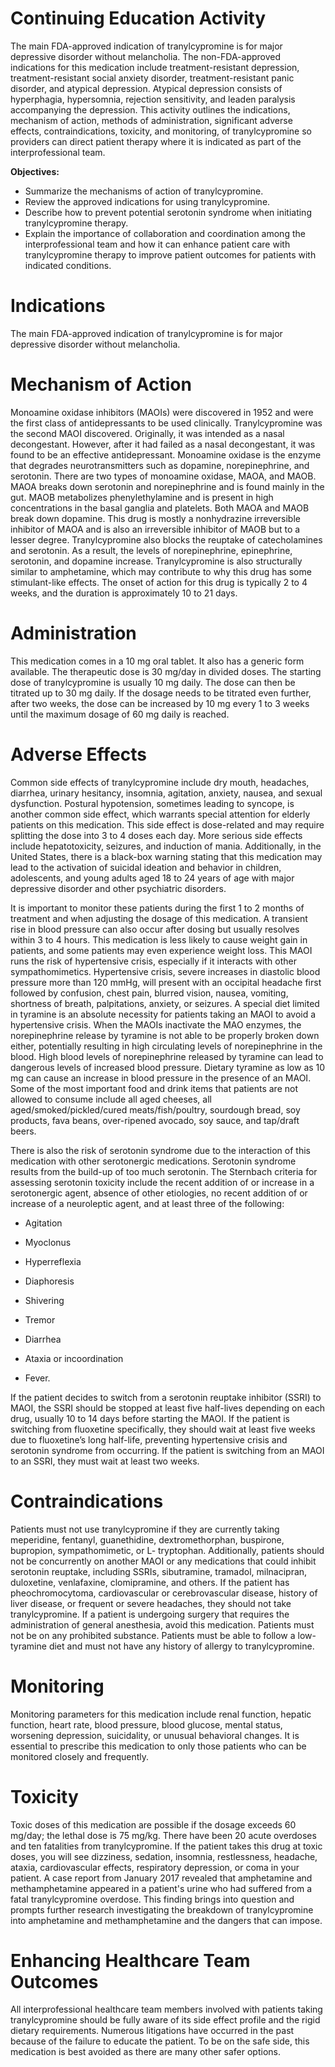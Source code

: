 # Continuing Education Activity

The main FDA-approved indication of tranylcypromine is for major depressive disorder without melancholia. The non-FDA-approved indications for this medication include treatment-resistant depression, treatment-resistant social anxiety disorder, treatment-resistant panic disorder, and atypical depression. Atypical depression consists of hyperphagia, hypersomnia, rejection sensitivity, and leaden paralysis accompanying the depression. This activity outlines the indications, mechanism of action, methods of administration, significant adverse effects, contraindications, toxicity, and monitoring, of tranylcypromine so providers can direct patient therapy where it is indicated as part of the interprofessional team.

**Objectives:**
- Summarize the mechanisms of action of tranylcypromine.
- Review the approved indications for using tranylcypromine.
- Describe how to prevent potential serotonin syndrome when initiating tranylcypromine therapy.
- Explain the importance of collaboration and coordination among the interprofessional team and how it can enhance patient care with tranylcypromine therapy to improve patient outcomes for patients with indicated conditions.

# Indications

The main FDA-approved indication of tranylcypromine is for major depressive disorder without melancholia.

# Mechanism of Action

Monoamine oxidase inhibitors (MAOIs) were discovered in 1952 and were the first class of antidepressants to be used clinically. Tranylcypromine was the second MAOI discovered. Originally, it was intended as a nasal decongestant. However, after it had failed as a nasal decongestant, it was found to be an effective antidepressant. Monoamine oxidase is the enzyme that degrades neurotransmitters such as dopamine, norepinephrine, and serotonin. There are two types of monoamine oxidase, MAOA, and MAOB. MAOA breaks down serotonin and norepinephrine and is found mainly in the gut. MAOB metabolizes phenylethylamine and is present in high concentrations in the basal ganglia and platelets. Both MAOA and MAOB break down dopamine. This drug is mostly a nonhydrazine irreversible inhibitor of MAOA and is also an irreversible inhibitor of MAOB but to a lesser degree. Tranylcypromine also blocks the reuptake of catecholamines and serotonin. As a result, the levels of norepinephrine, epinephrine, serotonin, and dopamine increase. Tranylcypromine is also structurally similar to amphetamine, which may contribute to why this drug has some stimulant-like effects. The onset of action for this drug is typically 2 to 4 weeks, and the duration is approximately 10 to 21 days.

# Administration

This medication comes in a 10 mg oral tablet. It also has a generic form available. The therapeutic dose is 30 mg/day in divided doses. The starting dose of tranylcypromine is usually 10 mg daily. The dose can then be titrated up to 30 mg daily. If the dosage needs to be titrated even further, after two weeks, the dose can be increased by 10 mg every 1 to 3 weeks until the maximum dosage of 60 mg daily is reached.

# Adverse Effects

Common side effects of tranylcypromine include dry mouth, headaches, diarrhea, urinary hesitancy, insomnia, agitation, anxiety, nausea, and sexual dysfunction. Postural hypotension, sometimes leading to syncope, is another common side effect, which warrants special attention for elderly patients on this medication. This side effect is dose-related and may require splitting the dose into 3 to 4 doses each day. More serious side effects include hepatotoxicity, seizures, and induction of mania. Additionally, in the United States, there is a black-box warning stating that this medication may lead to the activation of suicidal ideation and behavior in children, adolescents, and young adults aged 18 to 24 years of age with major depressive disorder and other psychiatric disorders.

It is important to monitor these patients during the first 1 to 2 months of treatment and when adjusting the dosage of this medication. A transient rise in blood pressure can also occur after dosing but usually resolves within 3 to 4 hours. This medication is less likely to cause weight gain in patients, and some patients may even experience weight loss. This MAOI runs the risk of hypertensive crisis, especially if it interacts with other sympathomimetics. Hypertensive crisis, severe increases in diastolic blood pressure more than 120 mmHg, will present with an occipital headache first followed by confusion, chest pain, blurred vision, nausea, vomiting, shortness of breath, palpitations, anxiety, or seizures. A special diet limited in tyramine is an absolute necessity for patients taking an MAOI to avoid a hypertensive crisis. When the MAOIs inactivate the MAO enzymes, the norepinephrine release by tyramine is not able to be properly broken down either, potentially resulting in high circulating levels of norepinephrine in the blood. High blood levels of norepinephrine released by tyramine can lead to dangerous levels of increased blood pressure. Dietary tyramine as low as 10 mg can cause an increase in blood pressure in the presence of an MAOI. Some of the most important food and drink items that patients are not allowed to consume include all aged cheeses, all aged/smoked/pickled/cured meats/fish/poultry, sourdough bread, soy products, fava beans, over-ripened avocado, soy sauce, and tap/draft beers.

There is also the risk of serotonin syndrome due to the interaction of this medication with other serotonergic medications. Serotonin syndrome results from the build-up of too much serotonin. The Sternbach criteria for assessing serotonin toxicity include the recent addition of or increase in a serotonergic agent, absence of other etiologies, no recent addition of or increase of a neuroleptic agent, and at least three of the following:

- Agitation

- Myoclonus

- Hyperreflexia

- Diaphoresis

- Shivering

- Tremor

- Diarrhea

- Ataxia or incoordination

- Fever.

If the patient decides to switch from a serotonin reuptake inhibitor (SSRI) to MAOI, the SSRI should be stopped at least five half-lives depending on each drug, usually 10 to 14 days before starting the MAOI. If the patient is switching from fluoxetine specifically, they should wait at least five weeks due to fluoxetine’s long half-life, preventing hypertensive crisis and serotonin syndrome from occurring. If the patient is switching from an MAOI to an SSRI, they must wait at least two weeks.

# Contraindications

Patients must not use tranylcypromine if they are currently taking meperidine, fentanyl, guanethidine, dextromethorphan, buspirone, bupropion, sympathomimetic, or L- tryptophan. Additionally, patients should not be concurrently on another MAOI or any medications that could inhibit serotonin reuptake, including SSRIs, sibutramine, tramadol, milnacipran, duloxetine, venlafaxine, clomipramine, and others. If the patient has pheochromocytoma, cardiovascular or cerebrovascular disease, history of liver disease, or frequent or severe headaches, they should not take tranylcypromine. If a patient is undergoing surgery that requires the administration of general anesthesia, avoid this medication. Patients must not be on any prohibited substance. Patients must be able to follow a low-tyramine diet and must not have any history of allergy to tranylcypromine.

# Monitoring

Monitoring parameters for this medication include renal function, hepatic function, heart rate, blood pressure, blood glucose, mental status, worsening depression, suicidality, or unusual behavioral changes. It is essential to prescribe this medication to only those patients who can be monitored closely and frequently.

# Toxicity

Toxic doses of this medication are possible if the dosage exceeds 60 mg/day; the lethal dose is 75 mg/kg. There have been 20 acute overdoses and ten fatalities from tranylcypromine. If the patient takes this drug at toxic doses, you will see dizziness, sedation, insomnia, restlessness, headache, ataxia, cardiovascular effects, respiratory depression, or coma in your patient. A case report from January 2017 revealed that amphetamine and methamphetamine appeared in a patient's urine who had suffered from a fatal tranylcypromine overdose. This finding brings into question and prompts further research investigating the breakdown of tranylcypromine into amphetamine and methamphetamine and the dangers that can impose.

# Enhancing Healthcare Team Outcomes

All interprofessional healthcare team members involved with patients taking tranylcypromine should be fully aware of its side effect profile and the rigid dietary requirements. Numerous litigations have occurred in the past because of the failure to educate the patient. To be on the safe side, this medication is best avoided as there are many other safer options.